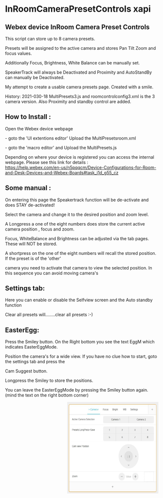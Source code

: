 # InRoomCameraPresetControls xapi
<h2>Webex device InRoom Camera Preset Controls</h2>

<p>This script can store up to 8 camera presets.</p>
<p>Presets will be assigned to the active camera and stores Pan Tilt Zoom and focus values.</p>
<p>Additionally Focus, Brightness, White Balance can be manually set.</p>
<p>SpeakerTrack will always be Deactivated and Proximity and AutoStandBy can manually be Deactivated.</p>

<p>My attempt to create a usable camera presets page. Created with a smile.</p>

History:
2021-030-18
MultiPresets3.js and roomcontrolconfig3.xml is the 3 camera version.
Also Proximity and standby control are added.

<h2>How to Install :</h2>
<p>Open the Webex device webpage</p> 
<p>- goto the 'UI extentions editor'  Upload the MultiPresetsroom.xml</p>
<p>- goto the 'macro editor'  and Upload the MultiPresets.js</p>

Depending on where your device is registered you can access the internal webpage.
Please see this link for details : <br>
https://help.webex.com/en-us/n5pqqcm/Device-Configurations-for-Room-and-Desk-Devices-and-Webex-Boards#task_i1d_g55_cz


<h2>Some manual :</h2>

On entering this page the Speakertrack function will be de-activate and does STAY de-activated!

<p>Select the camera and change it to the desired position and zoom level.</p>
<p>A Longpress a one of the eight numbers does store the current active camera position , focus and zoom.</p>
<p>Focus, WhiteBalance and Brightness can be adjusted via the tab pages. These will NOT be stored.</p>
<p>A shortpress on the one of the eight numbers will recall the stored position. If the preset is of the 'other'</p>
<p>camera you need to activate that camera to view the selected position. In this sequence you can avoid moving camera's</p>

<h2>Settings tab:</h2> 

<p>Here you can enable or disable the Selfview screen and the Auto standby function</p>
<p>Clear all presets will........clear all presets :-)</p>


<h2>EasterEgg:</h2> 

<p>Press the Smiley button. On the Right bottom you see the text EggM which indicates EasterEggMode.</p>
<p>Position the camera's for a wide view. If you have no clue how to start, goto the settings tab and press the</p>  
<p>Cam Suggest button.</p>
<p>Longpress the Smiley to store the positions.</p>
<p>You can leave the EasterEggMode by pressing the Smiley button again. (mind the text on the right bottom corner)</p>


<p><img style="margin: 0 0 5px 20px; float: right;" src="https://github.com/freijn/InRoomCameraPresetControls-xapi/blob/main/camera_gui.JPG" alt="CameraGUI" width="300" height="300" /></p>
